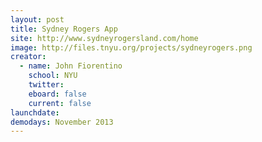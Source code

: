 ```yaml
---
layout: post
title: Sydney Rogers App
site: http://www.sydneyrogersland.com/home
image: http://files.tnyu.org/projects/sydneyrogers.png
creator:
  - name: John Fiorentino
    school: NYU
    twitter: 
    eboard: false
    current: false
launchdate:
demodays: November 2013
---
```

